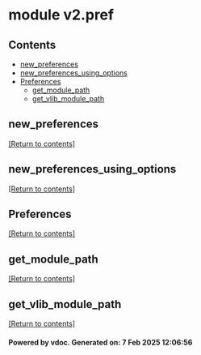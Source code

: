 # module v2.pref


## Contents
- [new_preferences](#new_preferences)
- [new_preferences_using_options](#new_preferences_using_options)
- [Preferences](#Preferences)
  - [get_module_path](#get_module_path)
  - [get_vlib_module_path](#get_vlib_module_path)

## new_preferences
[[Return to contents]](#Contents)

## new_preferences_using_options
[[Return to contents]](#Contents)

## Preferences
[[Return to contents]](#Contents)

## get_module_path
[[Return to contents]](#Contents)

## get_vlib_module_path
[[Return to contents]](#Contents)

#### Powered by vdoc. Generated on: 7 Feb 2025 12:06:56
